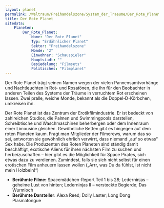 ```yaml
---
layout: planet
permalink: /Weltraum/Freihandelszone/System_der_Traeume/Der_Rote_Planet
title: Der Rote Planet
sitedata:
    Planeten:
        Der_Rote_Planet:
            Name: "Der Rote Planet"
            Typ: "Erdähnlicher Planet"
            Sektor: "Freihandelszone"
            Monde: "2"
            Einwohner: "Schauspieler"
            Hauptstadt: ""
            Besiedelung: "Filmsets"
            Politisches: "Filmplanet"
---
```




Der Rote Planet trägt seinen Namen wegen der vielen Pannensamtvorhänge und Nachtleuchten in Rot- und Rosatönen, die ihn für den Beobachter in anderen Teilen des Systems der Träume in verruchtem Rot erscheinen lassen. Zwei pralle, weiche Monde, bekannt als die Doppel-D-Körbchen, umkreisen ihn.

Der Rote Planet ist das Zentrum der Erotikfilmindustrie. Er ist bedeckt von zahlreichen Studios, die Palmen und Swimmingpools darstellen, Schreibtische und Waschmaschinen beherbergen oder dem Innenraum einer Limousine gleichen. Gewöhnliche Betten gibt es hingegen auf dem roten Planeten kaum. Fragt man Mitglieder der Filmcrews, warum das so sei, antworten sie gewöhnlich ehrlich verwirrt, dass niemand „auf so etwas“ Sex habe. Die Produzenten des Roten Planeten sind ständig damit beschäftigt, exotische Aliens für ihren nächsten Film zu suchen und herbeizuschaffen – hier gibt es die Möglichkeit für Space Pirates, sich etwas dazu zu verdienen. Zumindest, falls sie sich nicht selbst für einen erotischen Film anheuern lassen wollen („Arrr, was Du da fühlst, ist nicht mein Holzbein!“)

- **Berühmte Filme:** Spacemädchen-Report Teil 1 bis 28; Lederninjas – geheime Lust von hinten; Lederninjas II – versteckte Begierde; Das Wurmloch
- **Berühmte Darsteller:** Alexa Reed; Dolly Laster; Long Dong Plasmatongue
